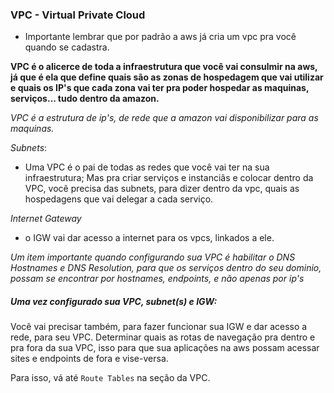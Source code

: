 ### VPC - Virtual Private Cloud

- Importante lembrar que por padrão a aws já cria um vpc pra você quando se cadastra.

**VPC é o alicerce de toda a infraestrutura que você vai consulmir na aws, já que é ela que define quais são as zonas de hospedagem que vai utilizar e quais os IP's que cada zona vai ter pra poder hospedar as maquinas, serviços... tudo dentro da amazon.**

_VPC é a estrutura de ip's, de rede que a amazon vai disponibilizar para as maquinas._

*Subnets*: 
-	Uma VPC é o pai de todas as redes que você vai ter na sua infraestrutura; Mas pra criar serviços e instanciâs e colocar dentro da VPC, você precisa das subnets, para dizer dentro da vpc, quais as hospedagens que vai delegar a cada serviço.

*Internet Gateway*
 - o IGW vai dar acesso a internet para os vpcs, linkados a ele.

_Um item importante quando configurando sua VPC é habilitar o DNS Hostnames e DNS Resolution, para que os serviços dentro do seu dominio, possam se encontrar por hostnames, endpoints, e não apenas por ip's_

##### Uma vez configurado sua VPC, subnet(s) e IGW:

Você vai precisar também, para fazer funcionar sua IGW e dar acesso a rede, para seu VPC. Determinar quais as rotas de navegação pra dentro e pra fora da sua VPC, isso para que sua aplicações na aws possam acessar sites e endpoints de fora e vise-versa.

Para isso, vá até	`Route Tables` na seção da VPC.